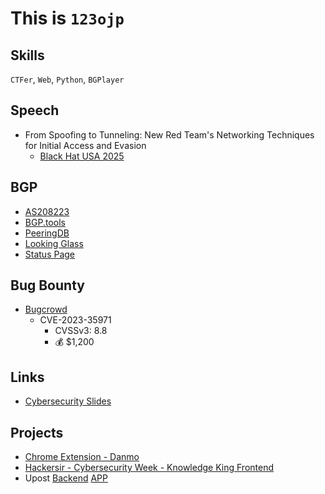 
# This is `123ojp`
## Skills
`CTFer`, `Web`, `Python`, `BGPlayer`

## Speech
- From Spoofing to Tunneling: New Red Team's Networking Techniques for Initial Access and Evasion  
  - [Black Hat USA 2025](https://www.blackhat.com/us-25/briefings/schedule/#from-spoofing-to-tunneling-new-red-teams-networking-techniques-for-initial-access-and-evasion-44678)

## BGP
- [AS208223](https://as208223.eu.org)
- [BGP.tools](https://bgp.tools/as/208223#asinfo)
- [PeeringDB](https://www.peeringdb.com/net/29521)
- [Looking Glass](https://lg.as208223.eu.org/)
- [Status Page](https://status.as208223.eu.org/)

## Bug Bounty
- [Bugcrowd](https://bugcrowd.com/123ojp)
  - CVE-2023-35971
    - CVSSv3: 8.8
    - 💰 $1,200

## Links
- [Cybersecurity Slides](https://slides.foxo.tw/)

## Projects
- [Chrome Extension - Danmo](https://chrome.google.com/webstore/detail/%E5%BD%88%E5%B9%95/nkppbninkacnenkkdmogmokdpekgjkpo/)
- [Hackersir - Cybersecurity Week - Knowledge King Frontend](https://king.foxo.tw/)
- Upost [Backend](https://github.com/123ojp/Upost-Backend) [APP](https://github.com/123ojp/Upost-AndroidApp)
